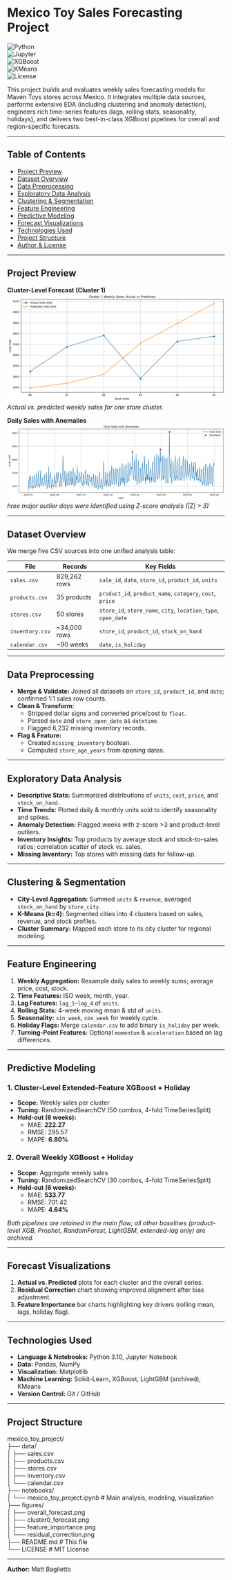 # Mexico Toy Sales Forecasting Project

![Python](https://img.shields.io/badge/Python-3.10-blue?logo=python)  
![Jupyter](https://img.shields.io/badge/Jupyter-Notebook-orange?logo=jupyter)  
![XGBoost](https://img.shields.io/badge/XGBoost-Model-success)  
![KMeans](https://img.shields.io/badge/Clustering-KMeans-yellow)  
![License](https://img.shields.io/badge/License-MIT-green)

This project builds and evaluates weekly sales forecasting models for Maven Toys stores across Mexico. It integrates multiple data sources, performs extensive EDA (including clustering and anomaly detection), engineers rich time-series features (lags, rolling stats, seasonality, holidays), and delivers two best-in-class XGBoost pipelines for overall and region-specific forecasts.

---

## Table of Contents

- [Project Preview](#-project-preview)  
- [Dataset Overview](#dataset-overview)  
- [Data Preprocessing](#data-preprocessing)  
- [Exploratory Data Analysis](#exploratory-data-analysis)  
- [Clustering & Segmentation](#clustering--segmentation)  
- [Feature Engineering](#feature-engineering)  
- [Predictive Modeling](#predictive-modeling)  
- [Forecast Visualizations](#forecast-visualizations)  
- [Technologies Used](#technologies-used)  
- [Project Structure](#project-structure)  
- [Author & License](#author--license)  

---

## Project Preview

**Cluster-Level Forecast (Cluster 1)**  
![Cluster Forecast Example](cluster1forecast.png)  
*Actual vs. predicted weekly sales for one store cluster.*

**Daily Sales with Anomalies**  
![Overall Forecast Example](dailyanomalies.png)  
*hree major outlier days were identified using Z-score analysis (|Z| > 3)*

---

## Dataset Overview

We merge five CSV sources into one unified analysis table:

| File             | Records      | Key Fields                                     |
|------------------|--------------|------------------------------------------------|
| `sales.csv`      | 829,262 rows | `sale_id`, `date`, `store_id`, `product_id`, `units` |
| `products.csv`   | 35 products  | `product_id`, `product_name`, `category`, `cost`, `price` |
| `stores.csv`     | 50 stores    | `store_id`, `store_name`, `city`, `location_type`, `open_date` |
| `inventory.csv`  | ~34,000 rows | `store_id`, `product_id`, `stock_on_hand`      |
| `calendar.csv`   | ~90 weeks    | `date`, `is_holiday`                           |

---

## Data Preprocessing

- **Merge & Validate:** Joined all datasets on `store_id`, `product_id`, and `date`; confirmed 1:1 sales row counts.  
- **Clean & Transform:**  
  - Stripped dollar signs and converted price/cost to `float`.  
  - Parsed `date` and `store_open_date` as `datetime`.  
  - Flagged 6,232 missing inventory records.  
- **Flag & Feature:**  
  - Created `missing_inventory` boolean.  
  - Computed `store_age_years` from opening dates.  

---

## Exploratory Data Analysis

- **Descriptive Stats:** Summarized distributions of `units`, `cost`, `price`, and `stock_on_hand`.  
- **Time Trends:** Plotted daily & monthly units sold to identify seasonality and spikes.  
- **Anomaly Detection:** Flagged weeks with z-score >3 and product-level outliers.  
- **Inventory Insights:** Top products by average stock and stock-to-sales ratios; correlation scatter of stock vs. sales.  
- **Missing Inventory:** Top stores with missing data for follow-up.

---

## Clustering & Segmentation

- **City-Level Aggregation:** Summed `units` & `revenue`, averaged `stock_on_hand` by `store_city`.  
- **K-Means (k=4):** Segmented cities into 4 clusters based on sales, revenue, and stock profiles.  
- **Cluster Summary:** Mapped each store to its city cluster for regional modeling.

---

## Feature Engineering

1. **Weekly Aggregation:** Resample daily sales to weekly sums; average price, cost, stock.  
2. **Time Features:** ISO week, month, year.  
3. **Lag Features:** `lag_1`–`lag_4` of `units`.  
4. **Rolling Stats:** 4-week moving mean & std of `units`.  
5. **Seasonality:** `sin_week`, `cos_week` for weekly cycle.  
6. **Holiday Flags:** Merge `calendar.csv` to add binary `is_holiday` per week.  
7. **Turning-Point Features:** Optional `momentum` & `acceleration` based on lag differences.

---

## Predictive Modeling

### 1. Cluster-Level Extended-Feature XGBoost + Holiday  
- **Scope:** Weekly sales per cluster  
- **Tuning:** RandomizedSearchCV (50 combos, 4-fold TimeSeriesSplit)  
- **Hold-out (6 weeks):**  
  - MAE: **222.27**  
  - RMSE: 295.57  
  - MAPE: **6.80%**  

### 2. Overall Weekly XGBoost + Holiday  
- **Scope:** Aggregate weekly sales  
- **Tuning:** RandomizedSearchCV (30 combos, 4-fold TimeSeriesSplit)  
- **Hold-out (6 weeks):**  
  - MAE: **533.77**  
  - RMSE: 701.42  
  - MAPE: **4.64%**  

_Both pipelines are retained in the main flow; all other baselines (product-level XGB, Prophet, RandomForest, LightGBM, extended-lag only) are archived._

---

## Forecast Visualizations

1. **Actual vs. Predicted** plots for each cluster and the overall series.  
2. **Residual Correction** chart showing improved alignment after bias adjustment.  
3. **Feature Importance** bar charts highlighting key drivers (rolling mean, lags, holiday flag).

---

## Technologies Used

- **Language & Notebooks:** Python 3.10, Jupyter Notebook  
- **Data:** Pandas, NumPy  
- **Visualization:** Matplotlib  
- **Machine Learning:** Scikit-Learn, XGBoost, LightGBM (archived), KMeans  
- **Version Control:** Git / GitHub  

---

## Project Structure

mexico_toy_project/<br>
├── data/<br>
│ ├── sales.csv<br>
│ ├── products.csv<br>
│ ├── stores.csv<br>
│ ├── inventory.csv<br>
│ └── calendar.csv<br>
├── notebooks/<br>
│ └── mexico_toy_project.ipynb # Main analysis, modeling, visualization<br>
├── figures/<br>
│ ├── overall_forecast.png<br>
│ ├── cluster0_forecast.png<br>
│ ├── feature_importance.png<br>
│ └── residual_correction.png<br>
├── README.md # This file<br>
└── LICENSE # MIT License<br>

---

**Author:** Matt Baglietto  
